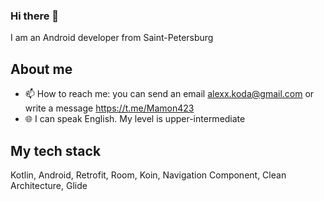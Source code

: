 ### Hi there 👋

I am an Android developer from Saint-Petersburg

## About me

- 📫 How to reach me: you can send an email alexx.koda@gmail.com or write a message https://t.me/Mamon423
- 🌐 I can speak English. My level is upper-intermediate

 ## My tech stack 
 
Kotlin, Android, Retrofit, Room, Koin, Navigation Component, Clean Architecture, Glide
<!--
**alexxk2/alexxk2** is a ✨ _special_ ✨ repository because its `README.md` (this file) appears on your GitHub profile.

Here are some ideas to get you started:

- 🔭 I’m currently working on ...
- 🌱 I’m currently learning ...
- 👯 I’m looking to collaborate on ...
- 🤔 I’m looking for help with ...
- 💬 Ask me about ...
- 📫 How to reach me: ...
- 😄 Pronouns: ...
- ⚡ Fun fact: ...
-->
